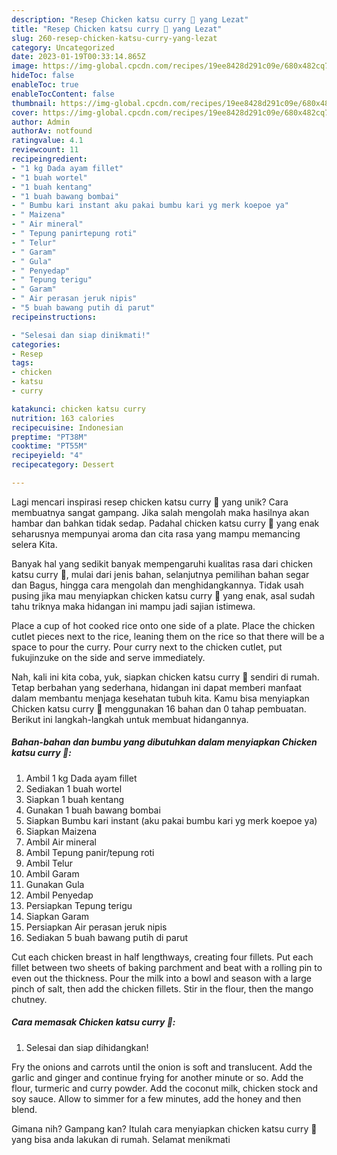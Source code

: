 ```yaml
---
description: "Resep Chicken katsu curry 🤩 yang Lezat"
title: "Resep Chicken katsu curry 🤩 yang Lezat"
slug: 260-resep-chicken-katsu-curry-yang-lezat
category: Uncategorized
date: 2023-01-19T00:33:14.865Z
image: https://img-global.cpcdn.com/recipes/19ee8428d291c09e/680x482cq70/chicken-katsu-curry-foto-resep-utama.jpg
hideToc: false
enableToc: true
enableTocContent: false
thumbnail: https://img-global.cpcdn.com/recipes/19ee8428d291c09e/680x482cq70/chicken-katsu-curry-foto-resep-utama.jpg
cover: https://img-global.cpcdn.com/recipes/19ee8428d291c09e/680x482cq70/chicken-katsu-curry-foto-resep-utama.jpg
author: Admin
authorAv: notfound
ratingvalue: 4.1
reviewcount: 11
recipeingredient:
- "1 kg Dada ayam fillet"
- "1 buah wortel"
- "1 buah kentang"
- "1 buah bawang bombai"
- " Bumbu kari instant aku pakai bumbu kari yg merk koepoe ya"
- " Maizena"
- " Air mineral"
- " Tepung panirtepung roti"
- " Telur"
- " Garam"
- " Gula"
- " Penyedap"
- " Tepung terigu"
- " Garam"
- " Air perasan jeruk nipis"
- "5 buah bawang putih di parut"
recipeinstructions:

- "Selesai dan siap dinikmati!"
categories:
- Resep
tags:
- chicken
- katsu
- curry

katakunci: chicken katsu curry 
nutrition: 163 calories
recipecuisine: Indonesian
preptime: "PT38M"
cooktime: "PT55M"
recipeyield: "4"
recipecategory: Dessert

---
```





Lagi mencari inspirasi resep chicken katsu curry 🤩 yang unik? Cara membuatnya sangat gampang. Jika salah mengolah maka hasilnya akan hambar dan bahkan tidak sedap. Padahal chicken katsu curry 🤩 yang enak seharusnya mempunyai aroma dan cita rasa yang mampu memancing selera Kita.





Banyak hal yang sedikit banyak mempengaruhi kualitas rasa dari chicken katsu curry 🤩, mulai dari jenis bahan, selanjutnya pemilihan bahan segar dan Bagus, hingga cara mengolah dan menghidangkannya. Tidak usah pusing jika mau menyiapkan chicken katsu curry 🤩 yang enak,      asal sudah tahu triknya maka hidangan ini mampu jadi sajian istimewa.














Place a cup of hot cooked rice onto one side of a plate. Place the chicken cutlet pieces next to the rice, leaning them on the rice so that there will be a space to pour the curry. Pour curry next to the chicken cutlet, put fukujinzuke on the side and serve immediately.






Nah, kali ini kita coba, yuk, siapkan chicken katsu curry 🤩 sendiri di rumah. Tetap berbahan yang sederhana, hidangan ini dapat memberi manfaat dalam membantu menjaga kesehatan tubuh kita. Kamu bisa menyiapkan Chicken katsu curry 🤩 menggunakan 16 bahan dan 0 tahap pembuatan. Berikut ini langkah-langkah untuk membuat hidangannya.

<!--inarticleads1-->

##### Bahan-bahan dan bumbu yang dibutuhkan dalam menyiapkan Chicken katsu curry 🤩:

1. Ambil 1 kg Dada ayam fillet
1. Sediakan 1 buah wortel
1. Siapkan 1 buah kentang
1. Gunakan 1 buah bawang bombai
1. Siapkan  Bumbu kari instant (aku pakai bumbu kari yg merk koepoe ya)
1. Siapkan  Maizena
1. Ambil  Air mineral
1. Ambil  Tepung panir/tepung roti
1. Ambil  Telur
1. Ambil  Garam
1. Gunakan  Gula
1. Ambil  Penyedap
1. Persiapkan  Tepung terigu
1. Siapkan  Garam
1. Persiapkan  Air perasan jeruk nipis
1. Sediakan 5 buah bawang putih di parut


Cut each chicken breast in half lengthways, creating four fillets. Put each fillet between two sheets of baking parchment and beat with a rolling pin to even out the thickness. Pour the milk into a bowl and season with a large pinch of salt, then add the chicken fillets. Stir in the flour, then the mango chutney. 

<!--inarticleads2-->

##### Cara memasak Chicken katsu curry 🤩:


1. Selesai dan siap dihidangkan!

Fry the onions and carrots until the onion is soft and translucent. Add the garlic and ginger and continue frying for another minute or so. Add the flour, turmeric and curry powder. Add the coconut milk, chicken stock and soy sauce. Allow to simmer for a few minutes, add the honey and then blend. 

Gimana nih? Gampang kan? Itulah cara menyiapkan chicken katsu curry 🤩 yang bisa anda lakukan di rumah. Selamat menikmati
